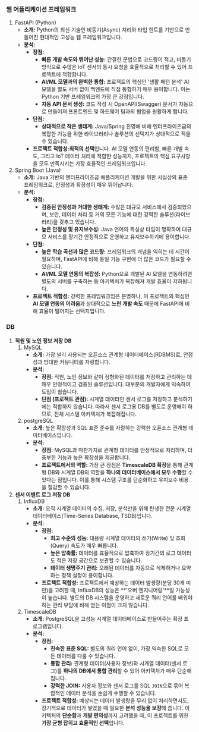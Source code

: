 ### 웹 어플리케이션 프레임워크

1. FastAPI (Python)
    - **소개:** Python의 최신 기술인 비동기(Async) 처리와 타입 힌트를 기반으로 만들어진 현대적인 고성능 웹 프레임워크입니다.
    - **분석:**
        - **장점:**
            - **빠른 개발 속도와 뛰어난 성능:** 간결한 문법으로 코드량이 적고, 비동기 방식으로 수많은 IoT 센서의 동시 요청을 효율적으로 처리할 수 있어 프로젝트에 적합합니다.
            - **AI/ML 모델과의 완벽한 통합:** 프로젝트의 핵심인 '생활 패턴 분석' AI 모델을 별도 서버 없이 백엔드에 직접 통합하기 매우 용이합니다. 이는 Python 기반 프레임워크의 가장 큰 강점입니다.
            - **자동 API 문서 생성:** 코드 작성 시 OpenAPI(Swagger) 문서가 자동으로 만들어져 프론트엔드 및 하드웨어 팀과의 협업을 원활하게 합니다.
        - **단점:**
            - **상대적으로 작은 생태계:** Java/Spring 진영에 비해 엔터프라이즈급의 복잡한 기능을 위한 라이브러리나 솔루션의 선택지가 상대적으로 적을 수 있습니다.
        - **프로젝트 적합성:최적의 선택**입니다. AI 모델 연동의 편리함, 빠른 개발 속도, 그리고 IoT 데이터 처리에 적합한 성능까지, 프로젝트의 핵심 요구사항을 모두 만족시키는 가장 효율적인 프레임워크입니다.
2. Spring Boot (Java)
    - **소개:** Java 기반의 엔터프라이즈급 애플리케이션 개발을 위한 사실상의 표준 프레임워크로, 안정성과 확장성이 매우 뛰어납니다.
    - **분석:**
        - **장점:**
            - **검증된 안정성과 거대한 생태계:** 수많은 대규모 서비스에서 검증되었으며, 보안, 데이터 처리 등 거의 모든 기능에 대한 강력한 솔루션(라이브러리)을 갖추고 있습니다.
            - **높은 안정성 및 유지보수성:** Java 언어의 특성상 타입이 명확하여 대규모 서비스를 장기간 안정적으로 운영하고 유지보수하기에 용이합니다.
        - **단점:**
            - **높은 학습 곡선과 많은 코드량:** 프레임워크의 개념을 익히는 데 시간이 필요하며, FastAPI에 비해 동일 기능 구현에 더 많은 코드가 필요할 수 있습니다.
            - **AI/ML 모델 연동의 복잡성:** Python으로 개발된 AI 모델을 연동하려면 별도의 서버를 구축하는 등 아키텍처가 복잡해져 개발 효율이 저하됩니다.
        - **프로젝트 적합성:**
        강력한 프레임워크임은 분명하나, 이 프로젝트의 핵심인 **AI 모델 연동의 어려움**과 상대적으로 **느린 개발 속도** 때문에 FastAPI에 비해 효율이 떨어지는 선택지입니다.

### DB

1. **직원 및 노인 정보 저장 DB**
    1. MySQL
        - **소개:** 가장 널리 사용되는 오픈소스 관계형 데이터베이스(RDBMS)로, 안정성과 방대한 커뮤니티를 자랑합니다.
        - **분석:**
            - **장점:** 직원, 노인 정보와 같이 정형화된 데이터를 저장하고 관리하는 데 매우 안정적이고 검증된 솔루션입니다. 대부분의 개발자에게 익숙하여 도입이 쉽습니다.
            - **단점 (프로젝트 관점):** 시계열 데이터인 센서 로그를 저장하고 분석하기에는 적합하지 않습니다. 따라서 센서 로그용 DB를 별도로 운영해야 하므로, 전체 시스템 아키텍처가 복잡해집니다.
    2. postgreSQL
        - **소개:** 높은 확장성과 SQL 표준 준수를 자랑하는 강력한 오픈소스 관계형 데이터베이스입니다.
        - **분석:**
            - **장점:** MySQL과 마찬가지로 관계형 데이터를 안정적으로 처리하며, 더 풍부한 기능과 높은 확장성을 제공합니다.
            - **프로젝트에서의 역할:** 가장 큰 장점은 **TimescaleDB 확장**을 통해 관계형 DB와 시계열 DB의 역할을 **하나의 데이터베이스에서 모두 수행**할 수 있다는 점입니다. 이를 통해 시스템 구조를 단순화하고 유지보수 비용을 절감할 수 있습니다.
2. **센서 이벤트 로그 저장 DB**
    1. InfluxDB
        - **소개:** 오직 시계열 데이터의 수집, 저장, 분석만을 위해 탄생한 전문 시계열 데이터베이스(Time-Series Database, TSDB)입니다.
        - **분석:**
            - **장점:**
                - **최고 수준의 성능:** 대용량 시계열 데이터의 쓰기(Write) 및 조회(Query) 속도가 매우 빠릅니다.
                - **높은 압축률:** 데이터를 효율적으로 압축하여 장기간의 로그 데이터도 적은 저장 공간으로 보관할 수 있습니다.
                - **데이터 생명주기 관리:** 오래된 데이터를 자동으로 삭제하거나 요약하는 정책 설정이 용이합니다.
            - **프로젝트 적합성:** 프로젝트에서 예상하는 데이터 발생량(분당 30개 미만)을 고려할 때, InfluxDB의 성능은 **'오버 엔지니어링'**일 가능성이 높습니다. 별도의 DB 시스템을 운영하고 새로운 쿼리 언어를 배워야 하는 관리 부담에 비해 얻는 이점이 크지 않습니다.
    2. TimescaleDB
        - **소개:** PostgreSQL을 고성능 시계열 데이터베이스로 만들어주는 확장 프로그램입니다.
        - **분석:**
            - **장점:**
                - **친숙한 표준 SQL:** 별도의 쿼리 언어 없이, 가장 익숙한 SQL로 모든 데이터를 다룰 수 있습니다.
                - **통합 관리:** 관계형 데이터(사용자 정보)와 시계열 데이터(센서 로그)를 **하나의 DB에서 통합 관리**할 수 있어 아키텍처가 매우 단순해집니다.
                - **강력한 JOIN:** 사용자 정보와 센서 로그를 SQL `JOIN`으로 묶어 복합적인 데이터 분석을 손쉽게 수행할 수 있습니다.
            - **프로젝트 적합성:** 예상되는 데이터 발생량을 무리 없이 처리하면서도, 장기적으로 데이터가 쌓였을 때 필요한 **분석 성능을 보장**해 줍니다. 아키텍처의 **단순함**과 **개발 편의성**까지 고려했을 때, 이 프로젝트를 위한 **가장 균형 잡히고 효율적인 선택**입니다.